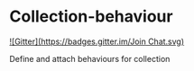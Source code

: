 # Collection-behaviour

[![Gitter](https://badges.gitter.im/Join Chat.svg)](https://gitter.im/zimme/meteor-collection-behaviour_medium=badge&utm_campaign=pr-badge)

Define and attach behaviours for collection
